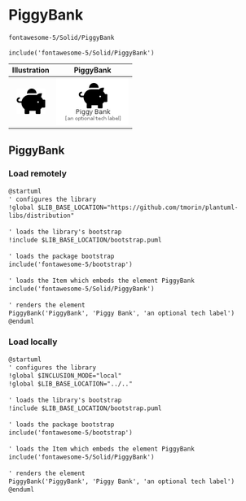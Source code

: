 # PiggyBank


```text
fontawesome-5/Solid/PiggyBank
```

```text
include('fontawesome-5/Solid/PiggyBank')
```



| Illustration | PiggyBank |
| :---: | :---: |
| ![illustration for Illustration](../../fontawesome-5/Solid/PiggyBank.png) | ![illustration for PiggyBank](../../fontawesome-5/Solid/PiggyBank.Local.png) |




## PiggyBank

### Load remotely
```plantuml
@startuml
' configures the library
!global $LIB_BASE_LOCATION="https://github.com/tmorin/plantuml-libs/distribution"

' loads the library's bootstrap
!include $LIB_BASE_LOCATION/bootstrap.puml

' loads the package bootstrap
include('fontawesome-5/bootstrap')

' loads the Item which embeds the element PiggyBank
include('fontawesome-5/Solid/PiggyBank')

' renders the element
PiggyBank('PiggyBank', 'Piggy Bank', 'an optional tech label')
@enduml
```

### Load locally
```plantuml
@startuml
' configures the library
!global $INCLUSION_MODE="local"
!global $LIB_BASE_LOCATION="../.."

' loads the library's bootstrap
!include $LIB_BASE_LOCATION/bootstrap.puml

' loads the package bootstrap
include('fontawesome-5/bootstrap')

' loads the Item which embeds the element PiggyBank
include('fontawesome-5/Solid/PiggyBank')

' renders the element
PiggyBank('PiggyBank', 'Piggy Bank', 'an optional tech label')
@enduml
```

